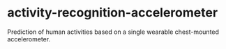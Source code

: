 # activity-recognition-accelerometer
Prediction of human activities based on a single wearable chest-mounted accelerometer.
